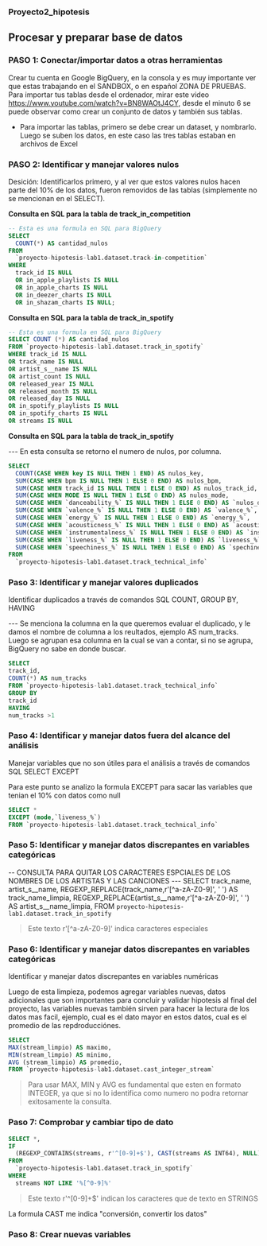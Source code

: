 ### Proyecto2_hipotesis
## Procesar y preparar base de datos
### PASO 1: Conectar/importar datos a otras herramientas

Crear tu cuenta en Google BigQuery, en la consola y es muy importante ver que estas trabajando en el SANDBOX, o en español ZONA DE PRUEBAS.
Para importar tus tablas desde el ordenador, mirar este video https://www.youtube.com/watch?v=BN8WAOtJ4CY, desde el minuto 6 se puede observar como crear un conjunto de datos y también sus tablas.

- Para importar las tablas, primero se debe crear un dataset, y nombrarlo. Luego se suben los datos, en este caso las tres tablas estaban en archivos de Excel

### PASO 2: Identificar y manejar valores nulos

Desición: Identificarlos primero, y al ver que estos valores nulos hacen parte del 10% de los datos, fueron removidos de las tablas (simplemente no se mencionan en el SELECT).

**Consulta en SQL para la tabla de track_in_competition**
```sql
-- Esta es una formula en SQL para BigQuery
SELECT
  COUNT(*) AS cantidad_nulos
FROM
  `proyecto-hipotesis-lab1.dataset.track-in-competition`
WHERE
  track_id IS NULL
  OR in_apple_playlists IS NULL
  OR in_apple_charts IS NULL
  OR in_deezer_charts IS NULL
  OR in_shazam_charts IS NULL;
```

**Consulta en SQL para la tabla de track_in_spotify**
```sql
-- Esta es una formula en SQL para BigQuery
SELECT COUNT (*) AS cantidad_nulos 
FROM `proyecto-hipotesis-lab1.dataset.track_in_spotify`
WHERE track_id IS NULL
OR track_name IS NULL
OR artist_s__name IS NULL
OR artist_count IS NULL
OR released_year IS NULL
OR released_month IS NULL
OR released_day IS NULL
OR in_spotify_playlists IS NULL
OR in_spotify_charts IS NULL
OR streams IS NULL
```

**Consulta en SQL para la tabla de track_in_spotify**

--- En esta consulta se retorno el numero de nulos, por columna.
```sql
SELECT
  COUNT(CASE WHEN key IS NULL THEN 1 END) AS nulos_key,
  SUM(CASE WHEN bpm IS NULL THEN 1 ELSE 0 END) AS nulos_bpm,
  SUM(CASE WHEN track_id IS NULL THEN 1 ELSE 0 END) AS nulos_track_id,
  SUM(CASE WHEN MODE IS NULL THEN 1 ELSE 0 END) AS nulos_mode,
  SUM(CASE WHEN `danceability_%` IS NULL THEN 1 ELSE 0 END) AS `nulos_danceability_%`, --si el nombre de la columna contiene caracteres especiales como %, debes rodear el nombre de la columna con comillas invertidas (`)
  SUM(CASE WHEN `valence_%` IS NULL THEN 1 ELSE 0 END) AS `valence_%`,
  SUM(CASE WHEN `energy_%` IS NULL THEN 1 ELSE 0 END) AS `energy_%`,
  SUM(CASE WHEN `acousticness_%` IS NULL THEN 1 ELSE 0 END) AS `acousticness_%`,
  SUM(CASE WHEN `instrumentalness_%` IS NULL THEN 1 ELSE 0 END) AS `instrumentalness_%`,
  SUM(CASE WHEN `liveness_%` IS NULL THEN 1 ELSE 0 END) AS `liveness_%`,
  SUM(CASE WHEN `speechiness_%` IS NULL THEN 1 ELSE 0 END) AS `spechiness_%`,
FROM
  `proyecto-hipotesis-lab1.dataset.track_technical_info`
```

### Paso 3: Identificar y manejar valores duplicados
Identificar duplicados a través de comandos SQL COUNT, GROUP BY, HAVING

--- Se menciona la columna en la que queremos evaluar el duplicado, y le damos el nombre de columna a los reultados, ejemplo AS num_tracks. Luego se agrupan esa columna en la cual se van a contar, si no se agrupa, BigQuery no sabe en donde buscar.

```sql
SELECT 
track_id,
COUNT(*) AS num_tracks
FROM `proyecto-hipotesis-lab1.dataset.track_technical_info`
GROUP BY
track_id
HAVING
num_tracks >1
```

### Paso 4: Identificar y manejar datos fuera del alcance del análisis
Manejar variables que no son útiles para el análisis a través de comandos SQL SELECT EXCEPT

Para este punto se analizo la formula EXCEPT para sacar las variables que tenian el 10% con datos como null
```sql
SELECT *
EXCEPT (mode,`liveness_%`)
FROM `proyecto-hipotesis-lab1.dataset.track_technical_info`
```
### Paso 5: Identificar y manejar datos discrepantes en variables categóricas
-- CONSULTA PARA QUITAR LOS CARACTERES ESPCIALES DE LOS NOMBRES DE LOS ARTISTAS Y LAS CANCIONES ---
SELECT
  track_name,
  artist_s__name,
  REGEXP_REPLACE(track_name,r'[^a-zA-Z0-9]', ' ') AS track_name_limpia,
  REGEXP_REPLACE(artist_s__name,r'[^a-zA-Z0-9]', ' ') AS artist_s__name_limpia,
FROM
  `proyecto-hipotesis-lab1.dataset.track_in_spotify`

> Este texto r'[^a-zA-Z0-9]' indica caracteres especiales


### Paso 6: Identificar y manejar datos discrepantes en variables categóricas
Identificar y manejar datos discrepantes en variables numéricas

Luego de esta limpieza, podemos agregar variables nuevas, datos adicionales que son importantes para concluir y validar hipotesis al final del proyecto, las variables nuevas también sirven para hacer la lectura de los datos mas facil, ejemplo, cual es el dato mayor en estos datos, cual es el promedio de las repdroducciónes.

```sql
SELECT
MAX(stream_limpio) AS maximo,
MIN(stream_limpio) AS minimo,
AVG (stream_limpio) AS promedio,
FROM `proyecto-hipotesis-lab1.dataset.cast_integer_stream`
```
> Para usar MAX, MIN y AVG es fundamental que esten en formato INTEGER, ya que si no lo identifica como numero no podra retornar exitosamente la consulta.

### Paso 7: Comprobar y cambiar tipo de dato

```sql
SELECT *,
IF
  (REGEXP_CONTAINS(streams, r'^[0-9]+$'), CAST(streams AS INT64), NULL) AS stream_limpio
FROM
  `proyecto-hipotesis-lab1.dataset.track_in_spotify`
WHERE
  streams NOT LIKE '%[^0-9]%'
```
> Este texto r'^[0-9]+$' indican los caracteres que de texto en STRINGS

La formula CAST me indica "conversión, convertir los datos"

### Paso 8: Crear nuevas variables


